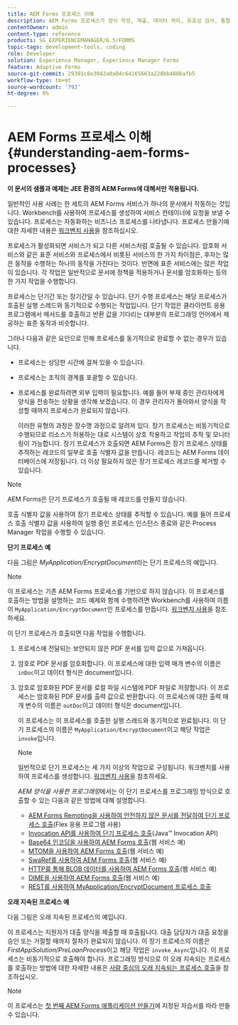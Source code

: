 ```yaml
---
title: AEM Forms 프로세스 이해
description: AEM Forms 프로세스가 양식 작성, 제출, 데이터 처리, 유효성 검사, 통합, 워크플로우 자동화 및 출력 관리를 포함하는 방법에 대해 알아봅니다.
contentOwner: admin
content-type: reference
products: SG_EXPERIENCEMANAGER/6.5/FORMS
topic-tags: development-tools, coding
role: Developer
solution: Experience Manager, Experience Manager Forms
feature: Adaptive Forms
source-git-commit: 29391c8e3042a8a04c64165663a228bb4886afb5
workflow-type: tm+mt
source-wordcount: '793'
ht-degree: 0%

---
```


# AEM Forms 프로세스 이해 {#understanding-aem-forms-processes}

**이 문서의 샘플과 예제는 JEE 환경의 AEM Forms에 대해서만 적용됩니다.**

일반적인 사용 사례는 한 세트의 AEM Forms 서비스가 하나의 문서에서 작동하는 것입니다. Workbench를 사용하여 프로세스를 생성하여 서비스 컨테이너에 요청을 보낼 수 있습니다. 프로세스는 자동화하는 비즈니스 프로세스를 나타냅니다. 프로세스 만들기에 대한 자세한 내용은 [워크벤치 사용](https://www.adobe.com/go/learn_aemforms_workbench_63)을 참조하십시오.

프로세스가 활성화되면 서비스가 되고 다른 서비스처럼 호출될 수 있습니다. 암호화 서비스와 같은 표준 서비스와 프로세스에서 비롯된 서비스의 한 가지 차이점은, 후자는 많은 동작을 수행하는 하나의 동작을 가진다는 것이다. 반면에 표준 서비스에는 많은 작업이 있습니다. 각 작업은 일반적으로 문서에 정책을 적용하거나 문서를 암호화하는 등의 한 가지 작업을 수행합니다.

프로세스는 단기간 또는 장기간일 수 있습니다. 단기 수행 프로세스는 해당 프로세스가 호출된 실행 스레드와 동기적으로 수행되는 작업입니다. 단기 작업은 클라이언트 응용 프로그램에서 메서드를 호출하고 반환 값을 기다리는 대부분의 프로그래밍 언어에서 제공하는 표준 동작과 비슷합니다.

그러나 다음과 같은 요인으로 인해 프로세스를 동기적으로 완료할 수 없는 경우가 있습니다.

* 프로세스는 상당한 시간에 걸쳐 있을 수 있습니다.
* 프로세스는 조직의 경계를 포괄할 수 있습니다.
* 프로세스를 완료하려면 외부 입력이 필요합니다. 예를 들어 부재 중인 관리자에게 양식을 전송하는 상황을 생각해 보겠습니다. 이 경우 관리자가 돌아와서 양식을 작성할 때까지 프로세스가 완료되지 않습니다.

  이러한 유형의 과정은 장수명 과정으로 알려져 있다. 장기 프로세스는 비동기적으로 수행되므로 리소스가 허용하는 대로 시스템이 상호 작용하고 작업의 추적 및 모니터링이 가능합니다. 장기 프로세스가 호출되면 AEM Forms은 장기 프로세스 상태를 추적하는 레코드의 일부로 호출 식별자 값을 만듭니다. 레코드는 AEM Forms 데이터베이스에 저장됩니다. 더 이상 필요하지 않은 장기 프로세스 레코드를 제거할 수 있습니다.

>[!NOTE]
>
>AEM Forms은 단기 프로세스가 호출될 때 레코드를 만들지 않습니다.

호출 식별자 값을 사용하여 장기 프로세스 상태를 추적할 수 있습니다. 예를 들어 프로세스 호출 식별자 값을 사용하여 실행 중인 프로세스 인스턴스 종료와 같은 Process Manager 작업을 수행할 수 있습니다.

**단기 프로세스 예**

다음 그림은 *MyApplication/EncryptDocument*&#x200B;라는 단기 프로세스의 예입니다.

>[!NOTE]
>
>이 프로세스는 기존 AEM Forms 프로세스를 기반으로 하지 않습니다. 이 프로세스를 호출하는 방법을 설명하는 코드 예제와 함께 수행하려면 Workbench를 사용하여 이름이 `MyApplication/EncryptDocument`인 프로세스를 만듭니다. [워크벤치 사용](https://www.adobe.com/go/learn_aemforms_workbench_63)을 참조하세요.

이 단기 프로세스가 호출되면 다음 작업을 수행합니다.

1. 프로세스에 전달되는 보안되지 않은 PDF 문서를 입력 값으로 가져옵니다.
1. 암호로 PDF 문서를 암호화합니다. 이 프로세스에 대한 입력 매개 변수의 이름은 `inDoc`이고 데이터 형식은 document입니다.
1. 암호로 암호화된 PDF 문서를 로컬 파일 시스템에 PDF 파일로 저장합니다. 이 프로세스는 암호화된 PDF 문서를 출력 값으로 반환합니다. 이 프로세스에 대한 출력 매개 변수의 이름은 `outDoc`이고 데이터 형식은 document입니다.

   이 프로세스는 이 프로세스를 호출한 실행 스레드와 동기적으로 완료됩니다. 이 단기 프로세스의 이름은 `MyApplication/EncryptDocument`이고 해당 작업은 `invoke`입니다.

   >[!NOTE]
   >
   >일반적으로 단기 프로세스는 세 가지 이상의 작업으로 구성됩니다. 워크벤치를 사용하여 프로세스를 생성합니다. [워크벤치 사용](https://www.adobe.com/go/learn_aemforms_workbench_63)을 참조하세요.

   *AEM 양식을 사용한 프로그래밍*&#x200B;에서는 이 단기 프로세스를 프로그래밍 방식으로 호출할 수 있는 다음과 같은 방법에 대해 설명합니다.

   * [AEM Forms Remoting을 사용하여 안전하지 않은 문서를 전달하여 단기 프로세스 호출](/help/forms/developing/invoking-aem-forms-using-remoting.md#invoking-a-short-lived-process-by-passing-an-unsecure-document-using-remoting)(Flex 응용 프로그램 사용)
   * [Invocation API를 사용하여 단기 프로세스 호출](/help/forms/developing/invoking-aem-forms-using-java.md#invoking-a-short-lived-process-using-the-invocation-api)(Java™ Invocation API)
   * [Base64 인코딩을 사용하여 AEM Forms 호출](/help/forms/developing/invoking-aem-forms-using-web.md#invoking-aem-forms-using-base64-encoding)(웹 서비스 예)
   * [MTOM을 사용하여 AEM Forms 호출](/help/forms/developing/invoking-aem-forms-using-web.md#invoking-aem-forms-using-mtom)(웹 서비스 예)
   * [SwaRef를 사용하여 AEM Forms 호출](/help/forms/developing/invoking-aem-forms-using-web.md#invoking-aem-forms-using-swaref)(웹 서비스 예)
   * [HTTP를 통해 BLOB 데이터를 사용하여 AEM Forms 호출](/help/forms/developing/invoking-aem-forms-using-web.md#invoking-aem-forms-using-blob-data-over-http)(웹 서비스 예)
   * [DIME을 사용하여 AEM Forms 호출](/help/forms/developing/invoking-aem-forms-using-web.md#invoking-aem-forms-using-dime)(웹 서비스 예)
   * [REST를 사용하여 MyApplication/EncryptDocument 프로세스 호출](/help/forms/developing/invoking-aem-forms-using-rest.md)

**오래 지속된 프로세스 예**

다음 그림은 오래 지속된 프로세스의 예입니다.

이 프로세스는 지원자가 대출 양식을 제출할 때 호출됩니다. 대출 담당자가 대출 요청을 승인 또는 거절할 때까지 절차가 완료되지 않습니다. 이 장기 프로세스의 이름은 *FirstAppSolution/PreLoanProcess*&#x200B;이고 해당 작업은 `invoke_Async`입니다. 이 프로세스는 비동기적으로 호출해야 합니다. 프로그래밍 방식으로 이 오래 지속되는 프로세스를 호출하는 방법에 대한 자세한 내용은 [사람 중심의 오래 지속되는 프로세스 호출](/help/forms/developing/invoking-human-centric-long-lived.md#invoking-human-centric-long-lived-processes)을 참조하십시오.

>[!NOTE]
>
>이 프로세스는 [첫 번째 AEM Forms 애플리케이션 만들기](https://www.adobe.com/go/learn_aemforms_firstapp_ds_63)에 지정된 자습서를 따라 만들 수 있습니다.
